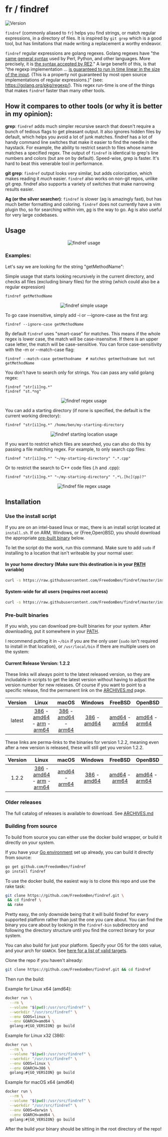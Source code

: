 # fr / findref


![Version](https://img.shields.io/badge/Version-v1.2.2-green)

`findref` (commonly aliased to `fr`) helps you find strings, or match regular expressions, in a directory of files.  It is inspired by `git grep` which is a good tool, but has limitations that made writing a replacement a worthy endeavor.

`findref` regular expressions are golang regexes.  Golang regexes have "the [same general
syntax](https://github.com/google/re2/wiki/Syntax) used by Perl, Python, and other languages.
More precisely, it is [the syntax accepted by RE2](https://github.com/google/re2/wiki/Syntax)."
A large benefit of this, is that "the regexp implementation ... [is guaranteed to run in
time linear in the size of the input](https://swtch.com/~rsc/regexp/regexp1.html).
(This is a property not guaranteed by most open source implementations of regular expressions.)" (see: https://golang.org/pkg/regexp/).  This regex run-time is one of the things that makes
`findref` faster than many other tools.


## How it compares to other tools (or why it is better in my opinion):

**grep**:  `findref` adds much simpler recursive search that doesn't require a bunch of
tedious flags to get pleasant output.  It also ignores hidden files by default,
which helps you avoid a lot of junk matches.  findref has a lot of handy command line
switches that make it easier to find the needle in the haystack.  For example, the ability
to restrict search to files whose name matches a specified regex.  The output of `findref` is
identical to grep's line numbers and colors (but are on by default).  Speed-wise, grep
is faster.  It's hard to beat this venerable tool in performance.

**git grep**:  `findref` output looks very similar, but adds colorization, which makes
reading it *much* easier.  `findref` also works on non-git repos, unlike git grep.  findref
also supports a variety of switches that make narrowing results easier.

**Ag (or the silver searcher)**:  `findref` is slower (ag is amazingly fast), but has
much better formatting and coloring.  `findref` does not currently have a vim
plugin tho, so for searching within vim, [ag](https://github.com/vim-scripts/ag.vim)
is the way to go.  Ag is also useful for very large codebases.


## Usage

<p align="center">
  <img src="images/findref-usage.png" alt="findref usage">
</p>

### Examples:

Let's say we are looking for the string "getMethodName":

Simple usage that starts looking recursively in the current directory, and checks all files (excluding binary files) for the string (which could also be a regular expression)

    findref getMethodName

<p align="center">
  <img src="images/findref-simple.gif" alt="findref simple usage">
</p>

To go case insensitive, simply add -i or --ignore-case as the first arg:

    findref --ignore-case getMethodName

By default `findref` uses "smart-case" for matches.  This means if the whole regex is lower
case, the match will be case-insensitve.  If there is an upper case letter, the match will be
case-sensiitive.  You can force case-sensitivity with the -m or --match-case flag:

    findref --match-case getmethodname  # matches getmethodname but not getMethodName

You don't have to search only for strings.  You can pass any valid golang regex:

    findref "str[i1]ng.*"
    findref "st.*ng"

<p align="center">
  <img src="images/findref-regex.gif" alt="findref regex usage">
</p>

You can add a starting directory (if none is specified, the default is the current working directory):

    findref "str[i1]ng.*" /home/ben/my-starting-directory

<p align="center">
  <img src="images/findref-starting-loc.gif" alt="findref starting location usage">
</p>

If you want to restrict which files are searched, you can also do this by passing a file
matching regex.  For example, to only search cpp files:

    findref "str[i1]ng.*" "~/my-starting-directory" ".*.cpp"

Or to restrict the search to C++ code files (.h and .cpp):

    findref "str[i1]ng.*" "~/my-starting-directory" ".*\.[hc](pp)?"

<p align="center">
  <img src="images/findref-file-regex.gif" alt="findref file regex usage">
</p>

## Installation

### Use the install script

If you are on an intel-based linux or mac, there is an install script located at
`install.sh`.  If on ARM, Windows, or {Free,Open}BSD, you should download the
appropriate [pre-built binary](#pre-built-binaries) below.

To let the script do the work, run this command.  Make sure to add `sudo` if
installing to a location that isn't writeable by your normal user:

#### In your home directory (Make sure this destination is in your [PATH](http://www.linfo.org/path_env_var.html) variable)

```bash
curl -s https://raw.githubusercontent.com/FreedomBen/findref/master/install.sh | bash -s $HOME/bin
```

#### System-wide for all users (requires root access)
```bash
curl -s https://raw.githubusercontent.com/FreedomBen/findref/master/install.sh | sudo bash -s /usr/local/bin
```

### Pre-built binaries

If you wish, you can download pre-built binaries for your system.  After downloading,
put it somewhere in your [PATH](http://www.linfo.org/path_env_var.html).

I recommend putting it in `~/bin` if you are the only user (`sudo` isn't required
to install in that location), or `/usr/local/bin` if there are multiple users on the system:

#### Current Release Version: 1.2.2

These links will always point to the latest released version, so they are includable in
scripts to get the latest version without having to adjust the version number for new
releases.  Of course if you want to point to a specific release, find the permanent link
on the [ARCHIVES.md](ARCHIVES.md) page.

| Version | Linux | macOS | Windows | FreeBSD | OpenBSD |
|:-------:|:-----:|:-----:|:-------:|:-------:|:--------|
| latest | [386](https://raw.githubusercontent.com/FreedomBen/findref-bin/master/latest/linux/386/findref.zip) - [amd64](https://raw.githubusercontent.com/FreedomBen/findref-bin/master/latest/linux/amd64/findref.zip) - [arm](https://raw.githubusercontent.com/FreedomBen/findref-bin/master/latest/linux/arm/findref.zip) - [arm64](https://raw.githubusercontent.com/FreedomBen/findref-bin/master/latest/linux/arm64/findref.zip) | [386](https://raw.githubusercontent.com/FreedomBen/findref-bin/master/latest/darwin/386/findref.zip) - [amd64](https://raw.githubusercontent.com/FreedomBen/findref-bin/master/latest/darwin/amd64/findref.zip) - [arm64](https://raw.githubusercontent.com/FreedomBen/findref-bin/master/latest/darwin/arm64/findref.zip) | [386](https://raw.githubusercontent.com/FreedomBen/findref-bin/master/latest/windows/386/findref.zip) - [amd64](https://raw.githubusercontent.com/FreedomBen/findref-bin/master/latest/windows/amd64/findref.zip) | [amd64](https://raw.githubusercontent.com/FreedomBen/findref-bin/master/latest/freebsd/amd64/findref.zip) - [arm64](https://raw.githubusercontent.com/FreedomBen/findref-bin/master/latest/freebsd/arm64/findref.zip) | [amd64](https://raw.githubusercontent.com/FreedomBen/findref-bin/master/latest/openbsd/amd64/findref.zip) - [arm64](https://raw.githubusercontent.com/FreedomBen/findref-bin/master/latest/openbsd/arm64/findref.zip) |

These links are perma-links to the binaries for version 1.2.2, meaning even after
a new version is released, these will still get you version 1.2.2.

| Version | Linux | macOS | Windows | FreeBSD | OpenBSD |
|:-------:|:-----:|:-----:|:-------:|:-------:|:--------|
| 1.2.2 | [386](https://raw.githubusercontent.com/FreedomBen/findref-bin/master/1.2.2/linux/386/findref.zip) - [amd64](https://raw.githubusercontent.com/FreedomBen/findref-bin/master/1.2.2/linux/amd64/findref.zip) - [arm](https://raw.githubusercontent.com/FreedomBen/findref-bin/master/1.2.2/linux/arm/findref.zip) - [arm64](https://raw.githubusercontent.com/FreedomBen/findref-bin/master/1.2.2/linux/arm64/findref.zip) | [amd64](https://raw.githubusercontent.com/FreedomBen/findref-bin/master/1.2.2/darwin/amd64/findref.zip) - [arm64](https://raw.githubusercontent.com/FreedomBen/findref-bin/master/1.2.2/darwin/arm64/findref.zip) | [386](https://raw.githubusercontent.com/FreedomBen/findref-bin/master/1.2.2/windows/386/findref.zip) - [amd64](https://raw.githubusercontent.com/FreedomBen/findref-bin/master/1.2.2/windows/amd64/findref.zip) | [amd64](https://raw.githubusercontent.com/FreedomBen/findref-bin/master/1.2.2/freebsd/amd64/findref.zip) - [arm64](https://raw.githubusercontent.com/FreedomBen/findref-bin/master/1.2.2/freebsd/arm64/findref.zip) | [amd64](https://raw.githubusercontent.com/FreedomBen/findref-bin/master/1.2.2/openbsd/amd64/findref.zip) - [arm64](https://raw.githubusercontent.com/FreedomBen/findref-bin/master/1.2.2/openbsd/arm64/findref.zip) |

### Older releases

The full catalog of releases is available to download.  See [ARCHIVES.md](ARCHIVES.md)

### Building from source

To build from source you can either use the docker build wrapper, or build it directly on your system.

If you have your [Go environment](https://golang.org/doc/install) set up
already, you can build it directly from source:

```bash
go get github.com/FreedomBen/findref
go install findref
```

To use the docker build, the easiest way is to clone this repo and use the rake task:

```bash
git clone https://github.com/FreedomBen/findref.git \
 && cd findref \
 && rake
```

Pretty easy, the only downside being that it will build findref for every supported
platform rather than just the one you care about.  You can find the binary you
care about by looking in the `findref-bin` subdirectory and following the directory
structure until you find the correct binary for your system.

You can also build for just
your platform.  Specify your OS for the `GOOS` value, and your arch for `GOARCH`.
See [here for a list of valid targets](https://stackoverflow.com/a/30068222/2062384).

Clone the repo if you haven't already:

```bash
git clone https://github.com/FreedomBen/findref.git && cd findref
```

Then run the build:

Example for Linux x64 (amd64):

```bash
docker run \
  --rm \
  --volume "$(pwd):/usr/src/findref" \
  --workdir "/usr/src/findref" \
  --env GOOS=linux \
  --env GOARCH=amd64 \
  golang:#{GO_VERSION} go build
```

Example for Linux x32 (386):

```bash
docker run \
  --rm \
  --volume "$(pwd):/usr/src/findref" \
  --workdir "/usr/src/findref" \
  --env GOOS=linux \
  --env GOARCH=386 \
  golang:#{GO_VERSION} go build
```

Example for macOS x64 (amd64)

```bash
docker run \
  --rm \
  --volume "$(pwd):/usr/src/findref" \
  --workdir "/usr/src/findref" \
  --env GOOS=darwin \
  --env GOARCH=amd64 \
  golang:#{GO_VERSION} go build
```

After the build your binary should be sitting in the root directory of the repo!
